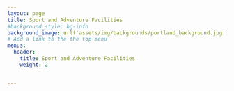 ```yaml
---
layout: page
title: Sport and Adventure Facilities
#background_style: bg-info
background_image: url('assets/img/backgrounds/portland_background.jpg')
# Add a link to the the top menu
menus:
  header:
    title: Sport and Adventure Facilities
    weight: 2


---
```

